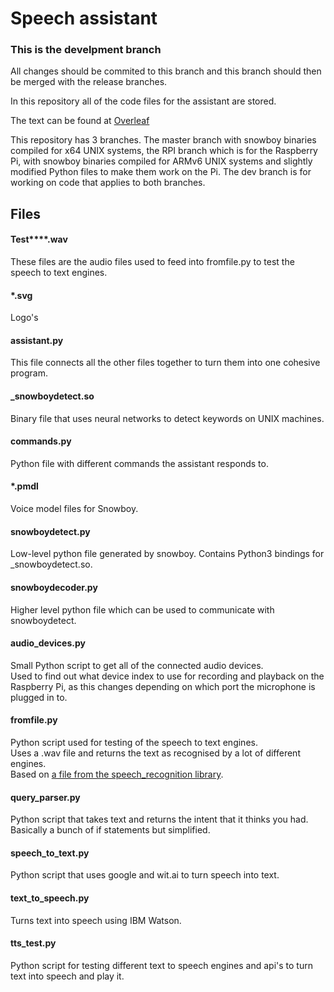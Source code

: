 # Speech assistant
### This is the develpment branch
All changes should be commited to this branch and this branch should then be merged with the release branches.

In this repository all of the code files for the assistant are stored.

The text can be found at [Overleaf](https://www.overleaf.com/read/sfsdgrsfgmfb)

This repository has 3 branches. The master branch with snowboy binaries compiled for x64 UNIX systems, the RPI branch which is for the Raspberry Pi, with snowboy binaries compiled for ARMv6 UNIX systems and slightly modified Python files to make them work on the Pi. The dev branch is for working on code that applies to both branches.

## Files

#### Test***\*.wav
These files are the audio files used to feed into fromfile.py to test the speech to text engines.

#### \*.svg
Logo's

#### assistant.py
This file connects all the other files together to turn them into one cohesive program.

#### \_snowboydetect.so
Binary file that uses neural networks to detect keywords on UNIX machines.

#### commands.py
Python file with different commands the assistant responds to.

#### \*.pmdl
Voice model files for Snowboy.

#### snowboydetect.py
Low-level python file generated by snowboy. Contains Python3 bindings for \_snowboydetect.so.

#### snowboydecoder.py
Higher level python file which can be used to communicate with snowboydetect.

#### audio_devices.py
Small Python script to get all of the connected audio devices.  
Used to find out what device index to use for recording and playback on the Raspberry Pi, as this changes depending on which port the microphone is plugged in to.


#### fromfile.py
Python script used for testing of the speech to text engines.  
Uses a .wav file and returns the text as recognised by a lot of different engines.  
Based on [a file from the speech_recognition library](https://github.com/Uberi/speech_recognition/blob/master/examples/audio_transcribe.py).


#### query_parser.py
Python script that takes text and returns the intent that it thinks you had.  
Basically a bunch of if statements but simplified.


#### speech_to_text.py
Python script that uses google and wit.ai to turn speech into text.  


#### text_to_speech.py
Turns text into speech using IBM Watson.

#### tts_test.py
Python script for testing different text to speech engines and api's to turn text into speech and play it.  


